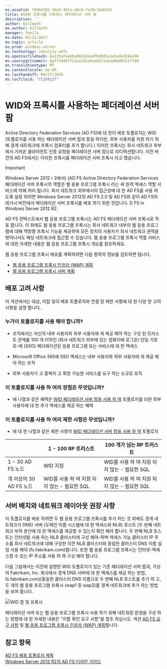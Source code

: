 ```yaml
---
ms.assetid: f0464182-56a2-4bfa-a8c8-7e39c1bd62d3
title: WID와 프록시를 사용하는 페더레이션 서버 팜
description: ''
author: billmath
ms.author: billmath
manager: femila
ms.date: 05/31/2017
ms.topic: article
ms.prod: windows-server
ms.technology: identity-adfs
ms.openlocfilehash: 6a123afaebba002b8ee4fb98d5cee5aded286a96
ms.sourcegitcommit: 6aff3d88ff22ea141a6ea6572a5ad8dd6321f199
ms.translationtype: MT
ms.contentlocale: ko-KR
ms.lasthandoff: 09/27/2019
ms.locfileid: "71359127"
---
```

# <a name="federation-server-farm-using-wid-and-proxies"></a>WID와 프록시를 사용하는 페더레이션 서버 팜

Active Directory Federation Services \(AD FS\)에 대 한이 배포 토폴로지는 WID \(토폴로지를 사용 하는 페더레이션 서버 팜과 동일 하지만, 외부 사용자를 지원 하기 위해 경계 네트워크에 프록시 컴퓨터를 추가 합니다.\) 이러한 프록시는 회사 네트워크 외부에서 가져온 클라이언트 인증 요청을 페더레이션 서버 팜으로 리디렉션합니다. 이전 버전의 AD FS에서는 이러한 프록시를 페더레이션 서버 프록시 라고 했습니다.  
  
> [!IMPORTANT]  
> Windows Server 2012 r 2에서\) \(AD FS Active Directory Federation Services 페더레이션 서버 프록시의 역할은 웹 응용 프로그램 프록시 라는 새 원격 액세스 역할 서비스에 의해 처리 됩니다. 회사 네트워크 외부에서의 접근성에 대 한 AD FS를 사용 하도록 설정 하려면 Windows Server 2012의 AD FS 2.0 및 AD FS와 같이 AD FS의 레거시 버전에서 페더레이션 서버 프록시를 배포 하기 위한 것입니다. D FS in Windows Server 2012 R2.  
>   
> AD FS 컨텍스트에서 웹 응용 프로그램 프록시는 AD FS 페더레이션 서버 프록시로 작동 합니다. 이 외에도 웹 응용 프로그램 프록시는 회사 네트워크 내부의 웹 응용 프로그램에 대해 역방향 프록시 기능을 제공하여 모든 장치의 사용자가 회사 네트워크 권역을 벗어나서도 해당 네트워크에 접근할 수 있습니다. 웹 응용 프로그램 프록시 역할 서비스에 대한 자세한 내용은 웹 응용 프로그램 프록시 개요를 참조하세요.  
>   
> 웹 응용 프로그램 프록시 배포를 계획하려면 다음 항목의 정보를 검토하면 됩니다.  
>   
> -   [웹 응용 프로그램 프록시 인프라 (WAP) 계획](https://technet.microsoft.com/library/dn383648.aspx)  
> -   [웹 응용 프로그램 프록시 서버 계획](https://technet.microsoft.com/library/dn383647.aspx)  
  
## <a name="deployment-considerations"></a>배포 고려 사항  
이 섹션에서는 대상, 이점 및이 배포 토폴로지와 연결 된 제한 사항에 대 한 다양 한 고려 사항을 설명 합니다.  
  
### <a name="who-should-use-this-topology"></a>누가이 토폴로지를 사용 해야 합니까?  
  
-   조직에서는 자신의 내부 사용자와 외부 사용자에 게 제공 해야 하는 구성 된 트러스트 관계를 100 개 이하인 \(회사 네트워크 외부에 있는 컴퓨터에 로그온\) 단일 기호로\-에 \(SSO\) 페더레이션된 응용 프로그램 또는 서비스에 대 한 액세스  
  
-   Microsoft Office 365에 SSO 액세스는 내부 사용자와 외부 사용자에 게 제공 해야 하는 조직  
  
-   외부 사용자가 고 중복이 고 확장 가능한 서비스를 요구 하는 소규모 조직  
  
### <a name="what-are-the-benefits-of-using-this-topology"></a>이 토폴로지를 사용 하 여의 장점은 무엇입니까?  
  
-   에 나열과 같은 혜택은 [WID 페더레이션 서버 팜을 사용 하 여](Federation-Server-Farm-Using-WID.md) 토폴로지를 더한 외부 사용자에 대 한 추가 액세스를 제공 하는 혜택  
  
### <a name="what-are-the-limitations-of-using-this-topology"></a>이 토폴로지를 사용 하 여의 제한 사항은 무엇입니까?  
  
-   에 대 한 나열과 같은 제한 사항이 [WID 페더레이션 서버 팜을 사용 하 여](Federation-Server-Farm-Using-WID.md) 토폴로지  

||1 \- 100 RP 트러스트|100 개가 넘는 RP 트러스트 
| ----- |-----| ------ |
|1 \- 30 AD FS 노드|WID 지원|WID를 사용 하 여 지원 되지 않는 \- 필요한 SQL 
|개 이상의 30 AD FS 노드|WID를 사용 하 여 지원 되지 않는 \- 필요한 SQL|WID를 사용 하 여 지원 되지 않는 \- 필요한 SQL  
  
## <a name="server-placement-and-network-layout-recommendations"></a>서버 배치와 네트워크 레이아웃 권장 사항  
이 토폴로지를 배포 하려면 두 웹 응용 프로그램 프록시를 추가 하는 것 외에도 경계 네트워크가 DNS\) 서버 \(도메인 이름 시스템에 대 한 액세스와 NLB\) 호스트 \(두 번째 네트워크 부하 분산에 대 한 액세스를 제공할 수 있는지 확인 해야 합니다. 두 번째 NLB 호스트는 인터넷을 사용 하는 NLB 클러스터에 구성 해야\-하며 액세스 가능 클러스터 IP 주소를 회사 네트워크에 대해 구성한 이전 NLB 클러스터와 동일한 클러스터 DNS 이름 설정 사용 해야 \(fs.fabrikam.com\)합니다. 또한 웹 응용 프로그램 프록시는 인터넷\-액세스할 수 있는 IP 주소를 사용 하 여 구성 해야 합니다.  
  
다음 그림에서는 이전에 설명한 WID 토폴로지가 있는 기존 페더레이션 서버 팜과, 가상의 Fabrikam, Inc. 회사에서 경계 DNS 서버에 대 한 액세스를 제공 하는 방법, fs.fabrikam.com\)\(동일한 클러스터 DNS 이름으로 두 번째 NLB 호스트를 추가 하 고, 두 개의 웹 응용 프로그램 프록시 \(wap1 및 wap2\)를 경계 네트워크에 추가 하는 방법을 보여 줍니다.  
  
![WID 팜 및 프록시](media/WIDFarmADFSBlue.gif)  
  
페더레이션 서버 또는 웹 응용 프로그램 프록시 사용 하기 위해 네트워킹 환경을 구성 하는 방법에 대 한 자세한 내용은 "이름 확인 요구 사항"을 참조 하십시오. 섹션 [AD FS 요구 사항](AD-FS-Requirements.md) 및 [웹 응용 프로그램 프록시 인프라 (WAP) 계획](https://technet.microsoft.com/library/dn383648.aspx)합니다.  
  
## <a name="see-also"></a>참고 항목  
[AD FS 배포 토폴로지 계획](Plan-Your-AD-FS-Deployment-Topology.md)  
[Windows Server 2012 R2의 AD FS 디자인 가이드](AD-FS-Design-Guide-in-Windows-Server-2012-R2.md)  
  

